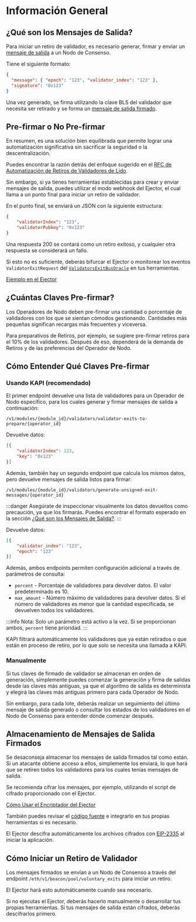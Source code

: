 # Información General

## ¿Qué son los Mensajes de Salida?

Para iniciar un retiro de validador, es necesario generar, firmar y enviar un [mensaje de salida](https://github.com/ethereum/consensus-specs/blob/v1.0.1/specs/phase0/beacon-chain.md#voluntaryexit) a un Nodo de Consenso.

Tiene el siguiente formato:

```json
{
  "message": { "epoch": "123", "validator_index": "123" },
  "signature": "0x123"
}
```

Una vez generado, se firma utilizando la clave BLS del validador que necesita ser retirado y se forma un [mensaje de salida firmado](https://github.com/ethereum/consensus-specs/blob/v1.0.1/specs/phase0/beacon-chain.md#signedvoluntaryexit).

## Pre-firmar o No Pre-firmar

En resumen, es una solución bien equilibrada que permite lograr una automatización significativa sin sacrificar la seguridad o la descentralización.

Puedes encontrar la razón detrás del enfoque sugerido en el [RFC de Automatización de Retiros de Validadores de Lido](https://hackmd.io/@lido/BkxRxAr-o).

Sin embargo, si ya tienes herramientas establecidas para crear y enviar mensajes de salida, puedes utilizar el modo webhook del Ejector, el cual llama a un punto final para iniciar un retiro de validador.

En el punto final, se enviará un JSON con la siguiente estructura:

```json
{
	"validatorIndex": "123",
	"validatorPubkey": "0x123"
}
```

Una respuesta 200 se contará como un retiro exitoso, y cualquier otra respuesta se considerará un fallo.

Si esto no es suficiente, deberás bifurcar el Ejector o monitorear los eventos `ValidatorExitRequest` del [`ValidatorsExitBusOracle`](https://github.com/lidofinance/lido-dao/blob/feature/shapella-upgrade/contracts/0.8.9/oracle/ValidatorsExitBusOracle.sol) en tus herramientas.

[Ejemplo en el Ejector](https://github.com/lidofinance/validator-ejector/blob/d72cac9767a57936f29c5b54e7de4f74344342de/src/services/execution-api/service.ts#L160-L203)

## ¿Cuántas Claves Pre-firmar?

Los Operadores de Nodo deben pre-firmar una cantidad o porcentaje de validadores con los que se sientan cómodos gestionando. Cantidades más pequeñas significan recargas más frecuentes y viceversa.

Para preparativos de Retiros, por ejemplo, se sugiere pre-firmar retiros para el 10% de los validadores. Después de eso, dependerá de la demanda de Retiros y de las preferencias del Operador de Nodo.

## Cómo Entender Qué Claves Pre-firmar

### Usando KAPI (recomendado)

El primer endpoint devuelve una lista de validadores para un Operador de Nodo específico, para los cuales generar y firmar mensajes de salida a continuación:

`/v1/modules/{module_id}/validators/validator-exits-to-prepare/{operator_id}`

Devuelve datos:

```json
[{
	"validatorIndex": 123,
	"key": "0x123"
}]
```

Además, también hay un segundo endpoint que calcula los mismos datos, pero devuelve mensajes de salida listos para firmar:

`/v1/modules/{module_id}/validators/generate-unsigned-exit-messages/{operator_id}`

:::danger
Asegúrate de inspeccionar visualmente los datos devueltos como precaución, ya que los firmarás.
Puedes encontrar el formato esperado en la sección [¿Qué son los Mensajes de Salida?](#qué-son-los-mensajes-de-salida).
:::

Devuelve datos:

```json
[{
	"validator_index": "123",
	"epoch": "123"
}]
```

Además, ambos endpoints permiten configuración adicional a través de parámetros de consulta:

- `percent` - Porcentaje de validadores para devolver datos. El valor predeterminado es 10.
- `max_amount` - Número máximo de validadores para devolver datos. Si el número de validadores es menor que la cantidad especificada, se devuelven todos los validadores.

:::info
Nota: Solo un parámetro está activo a la vez. Si se proporcionan ambos, `percent` tiene prioridad.
:::

KAPI filtrará automáticamente los validadores que ya están retirados o que están en proceso de retiro, por lo que solo se necesita una llamada a KAPI.

### Manualmente

Si tus claves de firmado de validador se almacenan en orden de generación, simplemente puedes comenzar la generación y firma de salidas desde las claves más antiguas, ya que el algoritmo de salida es determinista y elegirá las claves más antiguas primero para cada Operador de Nodo.

Sin embargo, para cada lote, deberás realizar un seguimiento del último mensaje de salida generado o consultar los estados de los validadores en el Nodo de Consenso para entender dónde comenzar después.

## Almacenamiento de Mensajes de Salida Firmados

Se desaconseja almacenar los mensajes de salida firmados tal como están. Si un atacante obtiene acceso a ellos, simplemente los enviará, lo que hará que se retiren todos los validadores para los cuales tenías mensajes de salida.

Se recomienda cifrar los mensajes, por ejemplo, utilizando el script de cifrado proporcionado con el Ejector.

[Cómo Usar el Encriptador del Ejector](https://hackmd.io/@lido/BJvy7eWln#Encrypting-Messages)

También puedes revisar el [código fuente](https://github.com/lidofinance/validator-ejector/blob/develop/encryptor/encrypt.ts) e integrarlo en tus propias herramientas si es necesario.

El Ejector descifra automáticamente los archivos cifrados con [EIP-2335](https://github.com/ethereum/EIPs/blob/master/EIPS/eip-2335.md) al iniciar la aplicación.

## Cómo Iniciar un Retiro de Validador

Los mensajes firmados se envían a un Nodo de Consenso a través del endpoint `/eth/v1/beacon/pool/voluntary_exits` para iniciar un retiro.

El Ejector hará esto automáticamente cuando sea necesario.

Si no ejecutas el Ejector, deberás hacerlo manualmente o desarrollar tus propias herramientas.
Si tus mensajes de salida están cifrados, deberás descifrarlos primero.